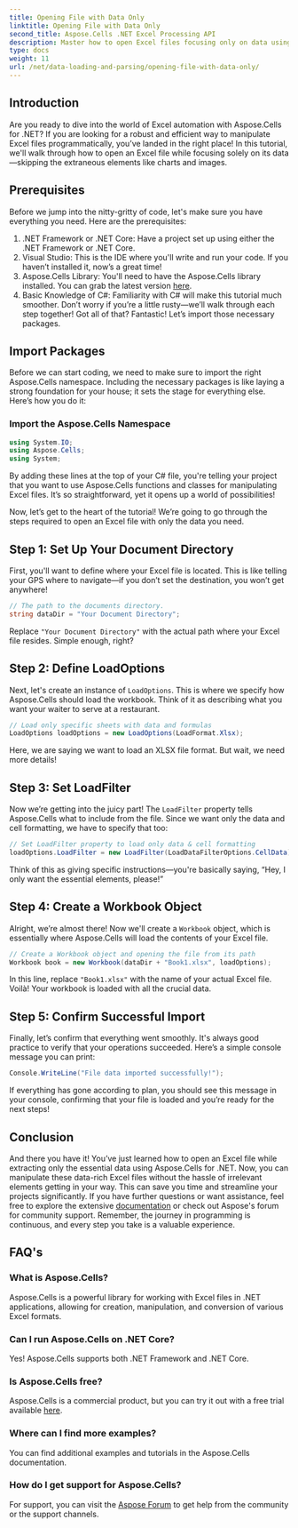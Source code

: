 ```yaml
---
title: Opening File with Data Only
linktitle: Opening File with Data Only
second_title: Aspose.Cells .NET Excel Processing API
description: Master how to open Excel files focusing only on data using Aspose.Cells for .NET. Simple guide for .NET developers to streamline Excel operations.
type: docs
weight: 11
url: /net/data-loading-and-parsing/opening-file-with-data-only/
---
```

## Introduction
Are you ready to dive into the world of Excel automation with Aspose.Cells for .NET? If you are looking for a robust and efficient way to manipulate Excel files programmatically, you’ve landed in the right place! In this tutorial, we'll walk through how to open an Excel file while focusing solely on its data—skipping the extraneous elements like charts and images.
## Prerequisites
Before we jump into the nitty-gritty of code, let's make sure you have everything you need. Here are the prerequisites:
1. .NET Framework or .NET Core: Have a project set up using either the .NET Framework or .NET Core.
2. Visual Studio: This is the IDE where you'll write and run your code. If you haven’t installed it, now’s a great time!
3. Aspose.Cells Library: You'll need to have the Aspose.Cells library installed. You can grab the latest version [here](https://releases.aspose.com/cells/net/).
4. Basic Knowledge of C#: Familiarity with C# will make this tutorial much smoother. Don’t worry if you’re a little rusty—we’ll walk through each step together!
Got all of that? Fantastic! Let’s import those necessary packages.
## Import Packages
Before we can start coding, we need to make sure to import the right Aspose.Cells namespace. Including the necessary packages is like laying a strong foundation for your house; it sets the stage for everything else. Here’s how you do it:
### Import the Aspose.Cells Namespace
```csharp
using System.IO;
using Aspose.Cells;
using System;
```
By adding these lines at the top of your C# file, you're telling your project that you want to use Aspose.Cells functions and classes for manipulating Excel files. It’s so straightforward, yet it opens up a world of possibilities!

Now, let’s get to the heart of the tutorial! We’re going to go through the steps required to open an Excel file with only the data you need.
## Step 1: Set Up Your Document Directory
First, you'll want to define where your Excel file is located. This is like telling your GPS where to navigate—if you don’t set the destination, you won’t get anywhere!
```csharp
// The path to the documents directory.
string dataDir = "Your Document Directory";
```
Replace `"Your Document Directory"` with the actual path where your Excel file resides. Simple enough, right? 
## Step 2: Define LoadOptions
Next, let's create an instance of `LoadOptions`. This is where we specify how Aspose.Cells should load the workbook. Think of it as describing what you want your waiter to serve at a restaurant.
```csharp
// Load only specific sheets with data and formulas
LoadOptions loadOptions = new LoadOptions(LoadFormat.Xlsx);
```
Here, we are saying we want to load an XLSX file format. But wait, we need more details!
## Step 3: Set LoadFilter
Now we’re getting into the juicy part! The `LoadFilter` property tells Aspose.Cells what to include from the file. Since we want only the data and cell formatting, we have to specify that too:
```csharp
// Set LoadFilter property to load only data & cell formatting
loadOptions.LoadFilter = new LoadFilter(LoadDataFilterOptions.CellData);
```
Think of this as giving specific instructions—you're basically saying, “Hey, I only want the essential elements, please!”
## Step 4: Create a Workbook Object
Alright, we’re almost there! Now we'll create a `Workbook` object, which is essentially where Aspose.Cells will load the contents of your Excel file.
```csharp
// Create a Workbook object and opening the file from its path
Workbook book = new Workbook(dataDir + "Book1.xlsx", loadOptions);
```
In this line, replace `"Book1.xlsx"` with the name of your actual Excel file. Voilà! Your workbook is loaded with all the crucial data.
## Step 5: Confirm Successful Import
Finally, let’s confirm that everything went smoothly. It's always good practice to verify that your operations succeeded. Here’s a simple console message you can print:
```csharp
Console.WriteLine("File data imported successfully!");
```
If everything has gone according to plan, you should see this message in your console, confirming that your file is loaded and you’re ready for the next steps!
## Conclusion
And there you have it! You’ve just learned how to open an Excel file while extracting only the essential data using Aspose.Cells for .NET. Now, you can manipulate these data-rich Excel files without the hassle of irrelevant elements getting in your way. This can save you time and streamline your projects significantly.
If you have further questions or want assistance, feel free to explore the extensive [documentation](https://reference.aspose.com/cells/net/) or check out Aspose's forum for community support. Remember, the journey in programming is continuous, and every step you take is a valuable experience.
## FAQ's
### What is Aspose.Cells?
Aspose.Cells is a powerful library for working with Excel files in .NET applications, allowing for creation, manipulation, and conversion of various Excel formats.
### Can I run Aspose.Cells on .NET Core?
Yes! Aspose.Cells supports both .NET Framework and .NET Core.
### Is Aspose.Cells free?
Aspose.Cells is a commercial product, but you can try it out with a free trial available [here](https://releases.aspose.com/).
### Where can I find more examples?
You can find additional examples and tutorials in the Aspose.Cells documentation.
### How do I get support for Aspose.Cells?
For support, you can visit the [Aspose Forum](https://forum.aspose.com/c/cells/9) to get help from the community or the support channels.
